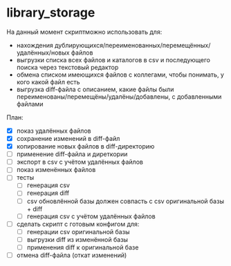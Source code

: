 # library_storage

На данный момент скриптможно использовать для:
- нахождения дублирующихся/переименованных/перемещённых/удалённых/новых файлов
- выгрузки списка всех файлов и каталогов в csv и последующего поиска через текстовый редактор
- обмена списком имеющихся файлов с коллегами, чтобы понимать, у кого какой файл есть
- выгрузка diff-файла с описанием, какие файлы были переименованы/перемещёны/удалёны/добавлены, с добавленными файлами

План:
- [x] показ удалённых файлов
- [x] сохранение изменений в diff-файл
- [x] копирование новых файлов в diff-директорию
- [ ] применение diff-файла и диреткории
- [ ] экспорт в csv с учётом удалённых файлов
- [ ] показ изменённых файлов
- [ ] тесты
    - [ ] генерация csv
    - [ ] генерация diff
    - [ ] csv обновлённой базы должен совпасть с csv оригинальной базы + diff 
    - [ ] генерация csv с учётом удалённых файлов
- [ ] сделать скрипт с готовым конфигом для:
    - [ ] генерации csv оригинальной базы
    - [ ] выгрузки diff из изменённой базы
    - [ ] применения diff к оригинальной базе
- [ ] отмена diff-файла (откат изменений)
